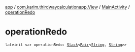 [app](../../index.md) / [com.karim.thirdwaycalculationapp.View](../index.md) / [MainActivity](index.md) / [operationRedo](./operation-redo.md)

# operationRedo

`lateinit var operationRedo: `[`Stack`](https://developer.android.com/reference/java/util/Stack.html)`<`[`Pair`](https://kotlinlang.org/api/latest/jvm/stdlib/kotlin/-pair/index.html)`<`[`String`](https://kotlinlang.org/api/latest/jvm/stdlib/kotlin/-string/index.html)`, `[`String`](https://kotlinlang.org/api/latest/jvm/stdlib/kotlin/-string/index.html)`>>`